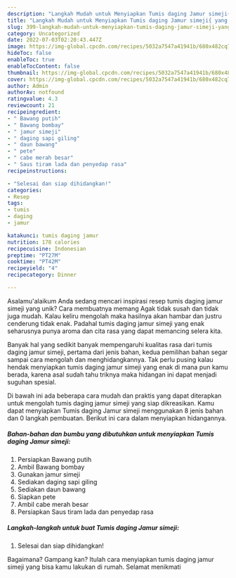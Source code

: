 ```yaml
---
description: "Langkah Mudah untuk Menyiapkan Tumis daging Jamur simeji{ yang Lezat"
title: "Langkah Mudah untuk Menyiapkan Tumis daging Jamur simeji{ yang Lezat"
slug: 399-langkah-mudah-untuk-menyiapkan-tumis-daging-jamur-simeji-yang-lezat
category: Uncategorized
date: 2022-07-03T02:20:43.447Z
image: https://img-global.cpcdn.com/recipes/5032a7547a41941b/680x482cq70/tumis-daging-jamur-simeji-foto-resep-utama.jpg
hideToc: false
enableToc: true
enableTocContent: false
thumbnail: https://img-global.cpcdn.com/recipes/5032a7547a41941b/680x482cq70/tumis-daging-jamur-simeji-foto-resep-utama.jpg
cover: https://img-global.cpcdn.com/recipes/5032a7547a41941b/680x482cq70/tumis-daging-jamur-simeji-foto-resep-utama.jpg
author: Admin
authorAv: notfound
ratingvalue: 4.3
reviewcount: 21
recipeingredient:
- " Bawang putih"
- " Bawang bombay"
- " jamur simeji"
- " daging sapi giling"
- " daun bawang"
- " pete"
- " cabe merah besar"
- " Saus tiram lada dan penyedap rasa"
recipeinstructions:

- "Selesai dan siap dihidangkan!"
categories:
- Resep
tags:
- tumis
- daging
- jamur

katakunci: tumis daging jamur 
nutrition: 178 calories
recipecuisine: Indonesian
preptime: "PT27M"
cooktime: "PT42M"
recipeyield: "4"
recipecategory: Dinner

---
```



Asalamu'alaikum Anda sedang mencari inspirasi resep tumis daging jamur simeji yang unik? Cara membuatnya memang Agak tidak susah dan tidak juga mudah. Kalau keliru mengolah maka hasilnya akan hambar dan justru cenderung tidak enak. Padahal tumis daging jamur simeji yang enak seharusnya punya aroma dan cita rasa yang dapat memancing selera kita.




Banyak hal yang sedikit banyak mempengaruhi kualitas rasa dari tumis daging jamur simeji, pertama dari jenis bahan, kedua pemilihan bahan segar sampai cara mengolah dan menghidangkannya. Tak perlu pusing kalau hendak menyiapkan tumis daging jamur simeji yang enak di mana pun kamu berada, karena asal sudah tahu triknya maka hidangan ini dapat menjadi suguhan spesial.


Di bawah ini ada beberapa cara mudah dan praktis yang dapat diterapkan untuk mengolah tumis daging jamur simeji yang siap dikreasikan. Kamu dapat menyiapkan Tumis daging Jamur simeji menggunakan 8 jenis bahan dan 0 langkah pembuatan. Berikut ini cara dalam menyiapkan hidangannya.

<!--inarticleads1-->

##### Bahan-bahan dan bumbu yang dibutuhkan untuk menyiapkan Tumis daging Jamur simeji:

1. Persiapkan  Bawang putih
1. Ambil  Bawang bombay
1. Gunakan  jamur simeji
1. Sediakan  daging sapi giling
1. Sediakan  daun bawang
1. Siapkan  pete
1. Ambil  cabe merah besar
1. Persiapkan  Saus tiram lada dan penyedap rasa




<!--inarticleads2-->

##### Langkah-langkah untuk buat Tumis daging Jamur simeji:


1. Selesai dan siap dihidangkan!



Bagaimana? Gampang kan? Itulah cara menyiapkan tumis daging jamur simeji yang bisa kamu lakukan di rumah. Selamat menikmati
